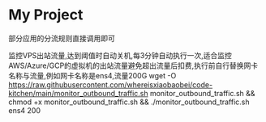 # My Project
部分应用的分流规则直接调用即可

监控VPS出站流量,达到阈值时自动关机,每3分钟自动执行一次,适合监控AWS/Azure/GCP的虚拟机的出站流量避免超出流量后扣费,执行前自行替换网卡名称与流量,例如网卡名称是ens4,流量200G
wget -O https://raw.githubusercontent.com/whereisxiaobaobei/code-kitchen/main/monitor_outbound_traffic.sh monitor_outbound_traffic.sh && chmod +x monitor_outbound_traffic.sh && ./monitor_outbound_traffic.sh ens4 200

